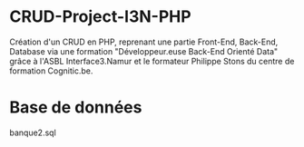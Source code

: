 # CRUD-Project-I3N-PHP
Création d'un CRUD en PHP, reprenant une partie Front-End, Back-End, Database via une formation "Développeur.euse Back-End Orienté Data" grâce à l'ASBL Interface3.Namur et le formateur Philippe Stons du centre de formation Cognitic.be.

# Base de données
banque2.sql
